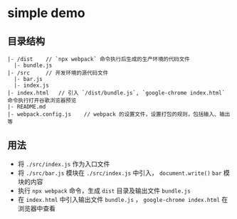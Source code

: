 # simple demo

## 目录结构

```dos?linenums
|- /dist    // `npx webpack` 命令执行后生成的生产环境的代码文件
  |- bundle.js
|- /src     // 开发环境的源代码文件
  |- bar.js
  |- index.js
|- index.html   // 引入 `/dist/bundle.js`, `google-chrome index.html` 命令执行打开谷歌浏览器预览
|- README.md
|- webpack.config.js    // webpack 的设置文件，设置打包的规则，包括输入、输出等
```

## 用法

- 将 `./src/index.js` 作为入口文件
- 将 `./src/bar.js` 模块在 `./src/index.js` 中引入， `document.write()` `bar` 模块的内容
- 执行 `npx webpack` 命令，生成 `dist` 目录及输出文件 `bundle.js`
- 在 `index.html` 中引入输出文件 `bundle.js` ， `google-chrome index.html` 在浏览器中查看
